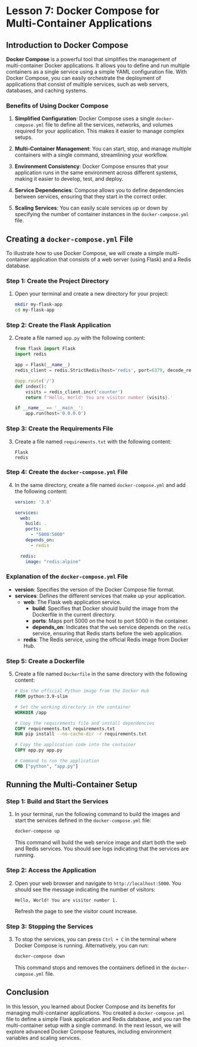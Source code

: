 # Lesson 7: Docker Compose for Multi-Container Applications

## Introduction to Docker Compose

**Docker Compose** is a powerful tool that simplifies the management of multi-container Docker applications. It allows you to define and run multiple containers as a single service using a simple YAML configuration file. With Docker Compose, you can easily orchestrate the deployment of applications that consist of multiple services, such as web servers, databases, and caching systems.

### Benefits of Using Docker Compose

1. **Simplified Configuration**: Docker Compose uses a single `docker-compose.yml` file to define all the services, networks, and volumes required for your application. This makes it easier to manage complex setups.

2. **Multi-Container Management**: You can start, stop, and manage multiple containers with a single command, streamlining your workflow.

3. **Environment Consistency**: Docker Compose ensures that your application runs in the same environment across different systems, making it easier to develop, test, and deploy.

4. **Service Dependencies**: Compose allows you to define dependencies between services, ensuring that they start in the correct order.

5. **Scaling Services**: You can easily scale services up or down by specifying the number of container instances in the `docker-compose.yml` file.

## Creating a `docker-compose.yml` File

To illustrate how to use Docker Compose, we will create a simple multi-container application that consists of a web server (using Flask) and a Redis database.

### Step 1: Create the Project Directory

1. Open your terminal and create a new directory for your project:

   ```bash
   mkdir my-flask-app
   cd my-flask-app
   ```

### Step 2: Create the Flask Application

2. Create a file named `app.py` with the following content:

   ```python
   from flask import Flask
   import redis

   app = Flask(__name__)
   redis_client = redis.StrictRedis(host='redis', port=6379, decode_responses=True)

   @app.route('/')
   def index():
       visits = redis_client.incr('counter')
       return f'Hello, World! You are visitor number {visits}.'

   if __name__ == '__main__':
       app.run(host='0.0.0.0')
   ```

### Step 3: Create the Requirements File

3. Create a file named `requirements.txt` with the following content:

   ```
   Flask
   redis
   ```

### Step 4: Create the `docker-compose.yml` File

4. In the same directory, create a file named `docker-compose.yml` and add the following content:

   ```yaml
   version: '3.8'

   services:
     web:
       build: .
       ports:
         - "5000:5000"
       depends_on:
         - redis

     redis:
       image: "redis:alpine"
   ```

### Explanation of the `docker-compose.yml` File

- **version**: Specifies the version of the Docker Compose file format.
- **services**: Defines the different services that make up your application.
  - **web**: The Flask web application service.
    - **build**: Specifies that Docker should build the image from the Dockerfile in the current directory.
    - **ports**: Maps port 5000 on the host to port 5000 in the container.
    - **depends_on**: Indicates that the `web` service depends on the `redis` service, ensuring that Redis starts before the web application.
  - **redis**: The Redis service, using the official Redis image from Docker Hub.

### Step 5: Create a Dockerfile

5. Create a file named `Dockerfile` in the same directory with the following content:

   ```dockerfile
   # Use the official Python image from the Docker Hub
   FROM python:3.9-slim

   # Set the working directory in the container
   WORKDIR /app

   # Copy the requirements file and install dependencies
   COPY requirements.txt requirements.txt
   RUN pip install --no-cache-dir -r requirements.txt

   # Copy the application code into the container
   COPY app.py app.py

   # Command to run the application
   CMD ["python", "app.py"]
   ```

## Running the Multi-Container Setup

### Step 1: Build and Start the Services

1. In your terminal, run the following command to build the images and start the services defined in the `docker-compose.yml` file:

   ```bash
   docker-compose up
   ```

   This command will build the web service image and start both the web and Redis services. You should see logs indicating that the services are running.

### Step 2: Access the Application

2. Open your web browser and navigate to `http://localhost:5000`. You should see the message indicating the number of visitors:

   ```
   Hello, World! You are visitor number 1.
   ```

   Refresh the page to see the visitor count increase.

### Step 3: Stopping the Services

3. To stop the services, you can press `Ctrl + C` in the terminal where Docker Compose is running. Alternatively, you can run:

   ```bash
   docker-compose down
   ```

   This command stops and removes the containers defined in the `docker-compose.yml` file.

## Conclusion

In this lesson, you learned about Docker Compose and its benefits for managing multi-container applications. You created a `docker-compose.yml` file to define a simple Flask application and Redis database, and you ran the multi-container setup with a single command. In the next lesson, we will explore advanced Docker Compose features, including environment variables and scaling services.